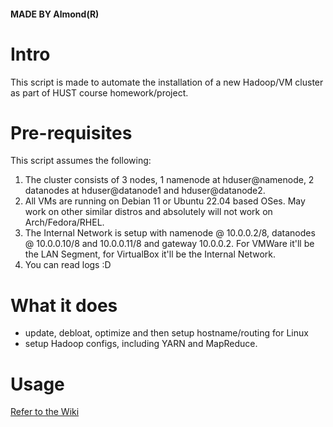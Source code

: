 #### MADE BY Almond(R) ####

# Intro
This script is made to automate the installation of a new Hadoop/VM cluster as part of HUST course homework/project.

# Pre-requisites
This script assumes the following:

1. The cluster consists of 3 nodes, 1 namenode at hduser@namenode, 2 datanodes at hduser@datanode1 and hduser@datanode2.
2. All VMs are running on Debian 11 or Ubuntu 22.04 based OSes. May work on other similar distros and absolutely will not work on Arch/Fedora/RHEL.
3. The Internal Network is setup with namenode @ 10.0.0.2/8, datanodes @ 10.0.0.10/8 and 10.0.0.11/8 and gateway 10.0.0.2. For VMWare it'll be the LAN Segment, for VirtualBox it'll be the Internal Network.
4. You can read logs :D

# What it does
- update, debloat, optimize and then setup hostname/routing for Linux
- setup Hadoop configs, including YARN and MapReduce. 

# Usage

[Refer to the Wiki](https://github.com/almondnguyen/project_bigdata_setup-cluster/wiki)

